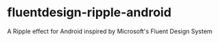 # fluentdesign-ripple-android
A Ripple effect for Android inspired by Microsoft's Fluent Design System
